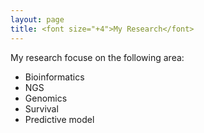 ```yaml
---
layout: page
title: <font size="+4">My Research</font> 
---
```


My research focuse on the following area:

* Bioinformatics
* NGS
* Genomics
* Survival
* Predictive model

